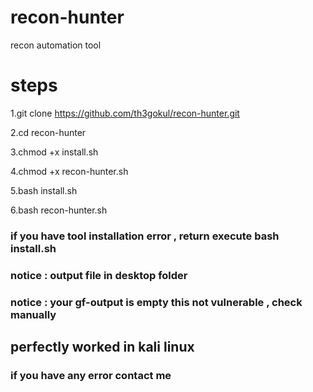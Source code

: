 # recon-hunter
recon automation tool

# steps
1.git clone https://github.com/th3gokul/recon-hunter.git

2.cd recon-hunter

3.chmod +x install.sh

4.chmod +x recon-hunter.sh

5.bash install.sh

6.bash recon-hunter.sh

<h3>if you have tool installation error , return execute bash install.sh</h3>

<h3>notice : output file in desktop folder</h3>

<h3>notice : your gf-output is empty this not vulnerable , check manually</h3>

<h2>perfectly worked in kali linux</h2>

<h3>if you have any error contact me</h3>
